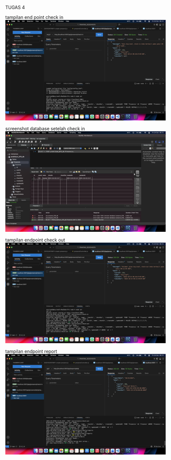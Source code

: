 TUGAS 4

tampilan end point check in
![Presensi Check In](../screenshots/ci.png)

screenshot database setelah check in
![SS database](../screenshots/ci-db.png)

tampilan endpoint check out
![Presensi Check Out](../screenshots/co.png)

tampilan endpoint report
![Presensi Check In](../screenshots/rprt.png)